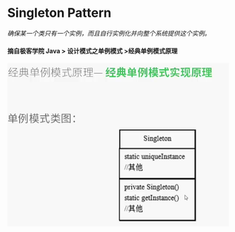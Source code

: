 # Singleton Pattern  

*确保某一个类只有一个实例，而且自行实例化并向整个系统提供这个实例。*  

#### 摘自极客学院 Java > 设计模式之单例模式 >经典单例模式原理
![这是极客学院vip课程里面的一个单例类图](../images/single-pattern-class-diagram-jikexueyuan.png)